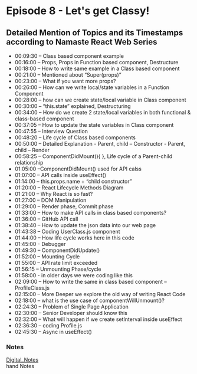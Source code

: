 # Episode 8 - Let's get Classy!

## Detailed Mention of Topics and its Timestamps according to Namaste React Web Series

- 00:09:30 – Class based component example
- 00:16:00 – Props, Props in Function based component, Destructure
- 00:18:00 – How to write same example in a Class based component
- 00:21:00 – Mentioned about “Super(props)”
- 00:23:00 – What if you want more props?
- 00:26:00 – How can we write local/state variables in a Function Component
- 00:28:00 – how can we create state/local variable in Class component
- 00:30:00 – “this.state” explained, Destructuring
- 00:34:00 – How do we create 2 state/local variables in both functional & class-based component
- 00:37:05 – How to update the state variables in Class component
- 00:47:55 – Interview Question
- 00:48:20 – Life cycle of Class based components
- 00:50:00 – Detailed Explanation - Parent, child – Constructor - Parent, child – Render
- 00:58:25 – ComponentDidMount(){ }, Life cycle of a Parent-child relationship
- 01:05:00 –ComponentDidMount() used for API calss
- 01:07:00 – API calls inside useEffect()
- 01:14:00 – this.props.name + “child constructor”
- 01:20:00 – React Lifecycle Methods Diagram
- 01:21:00 – Why React is so fast?
- 01:27:00 – DOM Manipulation
- 01:29:00 – Render phase, Commit phase
- 01:33:00 – How to make API calls in class based components?
- 01:36:00 – GitHub API call
- 01:38:40 – How to update the json data into our web page
- 01:43:38 – Coding UserClass.js component
- 01:44:00 – How life cycle works here in this code
- 01:45:00 - Debugger
- 01:49:30 – ComponentDidUpdate()
- 01:52:00 – Mounting Cycle
- 01:55:00 – API rate limit exceeded
- 01:56:15 – Unmounting Phase/cycle
- 01:58:00 - in older days we were coding like this
- 02:09:00 – How to write the same in class based component – ProfileClass.js
- 02:15:00 – More Deeper we explore the old way of writing React Code
- 02:18:00 – what is the use case of componentWillUnmount()?
- 02:24:30 – Problem of Single Page Application
- 02:30:00 – Senior Developer should know this
- 02:32:00 – What will happen if we create setInterval inside useEffect
- 02:36:30 – coding Profile.js
- 02:45:30 – Async in useEffect()

### Notes

[Digital_Notes](https://drive.google.com/file/d/1feiOyAHjkXmTwaOOL0GsTTGK6sXChD2d/view)<br>
hand Notes
